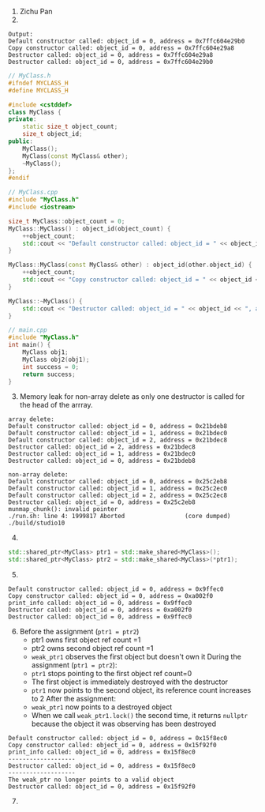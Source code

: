 1. Zichu Pan
2. 
```
Output:
Default constructor called: object_id = 0, address = 0x7ffc604e29b0
Copy constructor called: object_id = 0, address = 0x7ffc604e29a8
Destructor called: object_id = 0, address = 0x7ffc604e29a8
Destructor called: object_id = 0, address = 0x7ffc604e29b0
```
```cpp
// MyClass.h
#ifndef MYCLASS_H
#define MYCLASS_H

#include <cstddef>
class MyClass {
private:
	static size_t object_count;
	size_t object_id;
public:
	MyClass();
	MyClass(const MyClass& other);
	~MyClass();
};
#endif
```
```cpp
// MyClass.cpp
#include "MyClass.h"
#include <iostream>

size_t MyClass::object_count = 0;
MyClass::MyClass() : object_id(object_count) {
	++object_count;
	std::cout << "Default constructor called: object_id = " << object_id << ", address = " << this << std::endl;
}

MyClass::MyClass(const MyClass& other) : object_id(other.object_id) {
	++object_count;
	std::cout << "Copy constructor called: object_id = " << object_id << ", address = " << this << std::endl;
}

MyClass::~MyClass() {
	std::cout << "Destructor called: object_id = " << object_id << ", address = " << this << std::endl;
}
```
```cpp
// main.cpp
#include "MyClass.h"
int main() {
	MyClass obj1;
	MyClass obj2(obj1);
	int success = 0;
	return success;
}
```
3. Memory leak for non-array delete as only one destructor is called for the head of the arrray.
```
array delete:
Default constructor called: object_id = 0, address = 0x21bdeb8
Default constructor called: object_id = 1, address = 0x21bdec0
Default constructor called: object_id = 2, address = 0x21bdec8
Destructor called: object_id = 2, address = 0x21bdec8
Destructor called: object_id = 1, address = 0x21bdec0
Destructor called: object_id = 0, address = 0x21bdeb8
```
```
non-array delete:
Default constructor called: object_id = 0, address = 0x25c2eb8
Default constructor called: object_id = 1, address = 0x25c2ec0
Default constructor called: object_id = 2, address = 0x25c2ec8
Destructor called: object_id = 0, address = 0x25c2eb8
munmap_chunk(): invalid pointer
./run.sh: line 4: 1999817 Aborted                 (core dumped) ./build/studio10
```
4. 
```cpp
std::shared_ptr<MyClass> ptr1 = std::make_shared<MyClass>();
std::shared_ptr<MyClass> ptr2 = std::make_shared<MyClass>(*ptr1);
```
5. 
```
Default constructor called: object_id = 0, address = 0x9ffec0
Copy constructor called: object_id = 0, address = 0xa002f0
print_info called: object_id = 0, address = 0x9ffec0
Destructor called: object_id = 0, address = 0xa002f0
Destructor called: object_id = 0, address = 0x9ffec0
```
6. Before the assignment (`ptr1 = ptr2`)
	- ptr1 owns first object ref count =1
	- ptr2 owns second object ref count =1
	- `weak_ptr1` observes the first object but doesn't own it
	During the assignment (`ptr1 = ptr2`):
	- `ptr1` stops pointing to the first object ref count=0
	- The first object is immediately destroyed with the destructor
	- `ptr1` now points to the second object, its reference count increases to 2
	After the assignment:
	- `weak_ptr1` now points to a destroyed object
	- When we call `weak_ptr1.lock()` the second time, it returns `nullptr` because the object it was observing has been destroyed
```
Default constructor called: object_id = 0, address = 0x15f8ec0
Copy constructor called: object_id = 0, address = 0x15f92f0
print_info called: object_id = 0, address = 0x15f8ec0
-------------------
Destructor called: object_id = 0, address = 0x15f8ec0
-------------------
The weak_ptr no longer points to a valid object
Destructor called: object_id = 0, address = 0x15f92f0
```
7. 